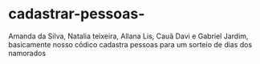 # cadastrar-pessoas-
Amanda da Silva, Natalia teixeira, Allana Lis, Cauã Davi e Gabriel Jardim, basicamente nosso códico cadastra pessoas para um sorteio de dias dos namorados 
